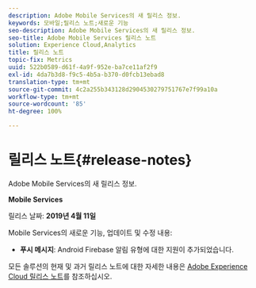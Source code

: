 ```yaml
---
description: Adobe Mobile Services의 새 릴리스 정보.
keywords: 모바일;릴리스 노트;새로운 기능
seo-description: Adobe Mobile Services의 새 릴리스 정보.
seo-title: Adobe Mobile Services 릴리스 노트
solution: Experience Cloud,Analytics
title: 릴리스 노트
topic-fix: Metrics
uuid: 522b0589-d61f-4a9f-952e-ba7ce11af2f9
exl-id: 4da7b3d8-f9c5-4b5a-b370-d0fcb13ebad8
translation-type: tm+mt
source-git-commit: 4c2a255b343128d2904530279751767e7f99a10a
workflow-type: tm+mt
source-wordcount: '85'
ht-degree: 100%

---
```


# 릴리스 노트{#release-notes}

Adobe Mobile Services의 새 릴리스 정보.

**Mobile Services**

릴리스 날짜: **2019년 4월 11일**

Mobile Services의 새로운 기능, 업데이트 및 수정 내용:

* **푸시 메시지**: Android Firebase 알림 유형에 대한 지원이 추가되었습니다.

모든 솔루션의 현재 및 과거 릴리스 노트에 대한 자세한 내용은 [Adobe Experience Cloud 릴리스 노트](https://docs.adobe.com/content/help/ko-KR/release-notes/experience-cloud/current.html)를 참조하십시오.
